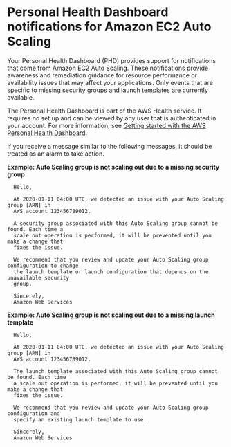 # Personal Health Dashboard notifications for Amazon EC2 Auto Scaling<a name="monitoring-personal-health-dashboard"></a>

Your Personal Health Dashboard \(PHD\) provides support for notifications that come from Amazon EC2 Auto Scaling\. These notifications provide awareness and remediation guidance for resource performance or availability issues that may affect your applications\. Only events that are specific to missing security groups and launch templates are currently available\. 

The Personal Health Dashboard is part of the AWS Health service\. It requires no set up and can be viewed by any user that is authenticated in your account\. For more information, see [Getting started with the AWS Personal Health Dashboard](https://docs.aws.amazon.com/health/latest/ug/getting-started-phd.html)\. 

If you receive a message similar to the following messages, it should be treated as an alarm to take action\.

**Example: Auto Scaling group is not scaling out due to a missing security group**

```
  Hello,

  At 2020-01-11 04:00 UTC, we detected an issue with your Auto Scaling group [ARN] in
  AWS account 123456789012.

  A security group associated with this Auto Scaling group cannot be found. Each time a 
  scale out operation is performed, it will be prevented until you make a change that 
  fixes the issue.

  We recommend that you review and update your Auto Scaling group configuration to change 
  the launch template or launch configuration that depends on the unavailable security 
  group.
        
  Sincerely, 
  Amazon Web Services
```

**Example: Auto Scaling group is not scaling out due to a missing launch template**

```
  Hello,  

  At 2020-01-11 04:00 UTC, we detected an issue with your Auto Scaling group [ARN] in 
  AWS account 123456789012.

  The launch template associated with this Auto Scaling group cannot be found. Each time 
  a scale out operation is performed, it will be prevented until you make a change that 
  fixes the issue.

  We recommend that you review and update your Auto Scaling group configuration and 
  specify an existing launch template to use.
        
  Sincerely, 
  Amazon Web Services
```